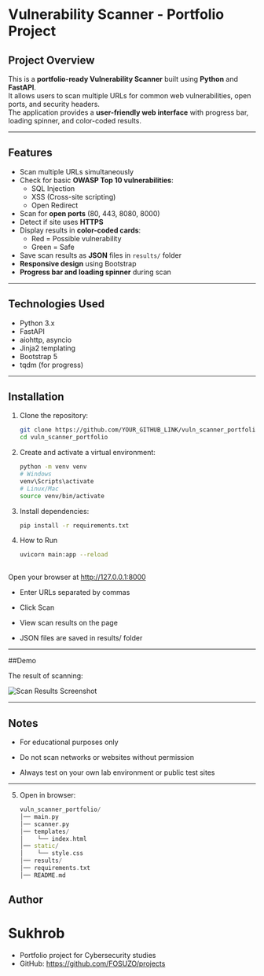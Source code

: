 # Vulnerability Scanner - Portfolio Project

## Project Overview
This is a **portfolio-ready Vulnerability Scanner** built using **Python** and **FastAPI**.  
It allows users to scan multiple URLs for common web vulnerabilities, open ports, and security headers.  
The application provides a **user-friendly web interface** with progress bar, loading spinner, and color-coded results.

---

## Features
- Scan multiple URLs simultaneously
- Check for basic **OWASP Top 10 vulnerabilities**:
  - SQL Injection
  - XSS (Cross-site scripting)
  - Open Redirect
- Scan for **open ports** (80, 443, 8080, 8000)
- Detect if site uses **HTTPS**
- Display results in **color-coded cards**:
  - Red = Possible vulnerability
  - Green = Safe
- Save scan results as **JSON** files in `results/` folder
- **Responsive design** using Bootstrap
- **Progress bar and loading spinner** during scan

---

## Technologies Used
- Python 3.x
- FastAPI
- aiohttp, asyncio
- Jinja2 templating
- Bootstrap 5
- tqdm (for progress)

---

## Installation
1. Clone the repository:
   ```bash
   git clone https://github.com/YOUR_GITHUB_LINK/vuln_scanner_portfolio.git
   cd vuln_scanner_portfolio
2. Create and activate a virtual environment:   
   ```bash
   python -m venv venv
   # Windows
   venv\Scripts\activate
   # Linux/Mac
   source venv/bin/activate
3. Install dependencies:
   ```bash
   pip install -r requirements.txt
4. How to Run
   ```bash
   uvicorn main:app --reload
  
 Open your browser at http://127.0.0.1:8000 
 - Enter URLs separated by commas

 - Click Scan

 - View scan results on the page

 - JSON files are saved in results/ folder

---


##Demo

The result of scanning:

![Scan Results Screenshot](https://github.com/FOSUZO/projects/blob/main/vuln_scanner_portfolio/assets/screenshot.png?raw=true)


---

## Notes
- For educational purposes only

- Do not scan networks or websites without permission

- Always test on your own lab environment or public test sites

---

5. Open in browser:
   ```cpp
   vuln_scanner_portfolio/
   │── main.py
   │── scanner.py
   │── templates/
   │    └── index.html
   │── static/
   │    └── style.css
   │── results/
   │── requirements.txt
   │── README.md

## Author
# Sukhrob
- Portfolio project for Cybersecurity studies
- GitHub: https://github.com/FOSUZO/projects





 





